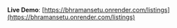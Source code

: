 **Live Demo**: [https://bhramansetu.onrender.com/listings](https://bhramansetu.onrender.com/listings)
